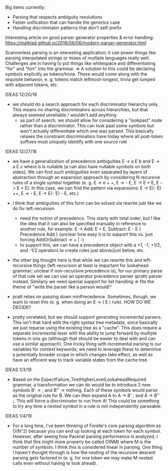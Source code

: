 Big items currently:
* Parsing that respects ambiguity resolutions
* Faster unification that can handle the generics case
* Handling discriminator patterns that don't self-prefix

Interesting article on good parser generator properties & error handling: https://matklad.github.io/2018/06/06/modern-parser-generator.html

Scannerless parsing is an interesting application; it can power things like parsing interpolated strings or mixes of multiple languages really well. Challenges are in having to put things like whitespace and differentiating "for" and "fort" into the grammar. 
=> A solution to this could be declaring symbols explicitly as tokens/trivia. These would come along with the requisite behavior, e. g. tokens match leftmost-longest, trivia get lumped with adjacent tokens, etc.

IDEAS 12/20/18
- we should do a search approach for each discriminator hierarchy only. This means no sharing discriminators across hierarchies, but that always seemed unreliable / wouldn't add anything
	- as part of search, we should allow for considering a "lookpast" node rather than a discriminator. This can look past some symbols but won't actually differentiate which one was parsed. This basically relaxes the constraint discriminators have today where all post-token suffixes must uniquely identify with one source rule
	
IDEAS 12/27/18
- we have a generalization of precedence ambiguities E -> a E b and E -> a E c where b is nullable (a can also have nullable symbols on both sides); We can find such ambiguities even separated by layers of abstraction through an expansion approach by considering N recursive rules of a single symbol together (e. g. E -> e + +, E -> - E, E -> E + E, E -> E * E). In this case, we can find the pattern via expansions: E -> E(- E) ++, E -> - E, E -> E(- E) - E, etc.)
- I think that ambiguities of this form can be solved via rewrite just like we do for left-recursion
	- need the notion of precedence. This starts with total order, but I like the idea that it can also be specified manually in reference to another rule, for example:
		E -> Add: E + E, Subtract: E - E { Precedence Add } (unclear how easy it is to support this vs. just forcing AddOrSubtract -> + | -)
	- to support this, we can have a precedence object with a +1, -1, +1/2, and -1/2 operators to create rules just above/just below, etc.
- the other big thought here is that while we can rewrite this and left-recursive things (left-recursion at least is important for lookahead grammar; unclear if non-recursive precedence is), for our primary parse of that rule set we can use an operator precedence parser (pratt) parser instead. Similarly we need special support for list handling => fits the theme of "write the parser like a person would!"
- pratt relies on passing down minPrecedence. Sometimes, though, we want to reset this (e. g. when doing an E -> ( E ) rule). HOW DO WE DECIDE?

- pretty unrelated, but we should support generating incremental parsers. This isn't that hard with the right syntax tree metadata, since basically we just reparse using the existing tree as a "cache". This does require a separate incremental lexer with the ability to jump forward by multiple tokens in one go (although that should be easier to deal with and can use a similar approach). One tricky thing with incremental parsing is our variables for context keywords; we need to leverage these to determine a potentially broader scope in which changes take effect, as well as have an efficient way to track variable states from the cache tree.

IDEAS 1/3/19
- Based on the ExpectFailure_TestHigherLevelLookaheadRequired grammar, a transformation we can do would be to introduce 2 new symbols B' -> ; and B'' -> nothing. Each of these symbols would parse as the original rule for B. We can then expand A to A -> B' ; and A -> B'' ;. This will force a discriminator to run from A! This could be something to try any time a nested symbol in a rule is not independently parseable.

IDEAS 1/4/19
- For a long time, I've been thinking of Forelle's core parsing algorithm as O(N^2) because you can end up looking at each token for each symbol. However, after seeing how Packrat parsing performance is analyzed, I think that this might more properly be called O(NM) where M is the number of symbols. I think this is considered linear in parsing. One thing I haven't thought through is how the nesting of the recursive descent parsing gets factored in (e. g. for one token we may make M nested calls even without having to look ahead).
